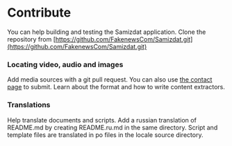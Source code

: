 [description]: # "Help improve Samizdat, spot fake news, and create your own."
[keywords]: # "code,report,translate,Github"

# Contribute

You can help building and testing the Samizdat application. Clone the repository from 
[https://github.com/FakenewsCom/Samizdat.git](https://github.com/FakenewsCom/Samizdat.git)

### Locating video, audio and images

Add media sources with a git pull request. You can also use [the contact page](../contact/) to submit. 
Learn about the format and how to write content extractors.

### Translations

Help translate documents and scripts. Add a russian translation of README.md by creating README.ru.md in the same
directory. Script and template files are translated in po files in the locale source directory.